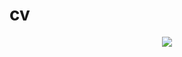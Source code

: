 # cv
<p align="center">
  <img src="https://capsule-render.vercel.app/api?text=Hey"Everyone!🕹️&animation=fadeIn&type=waving&color=gradient&height=100"/>
</p>
